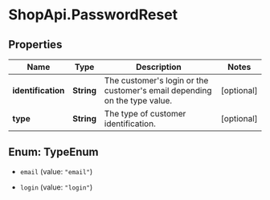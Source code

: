 # ShopApi.PasswordReset

## Properties

Name | Type | Description | Notes
------------ | ------------- | ------------- | -------------
**identification** | **String** | The customer&#39;s login or the customer&#39;s email depending on the type value. | [optional] 
**type** | **String** | The type of customer identification. | [optional] 



## Enum: TypeEnum


* `email` (value: `"email"`)

* `login` (value: `"login"`)




